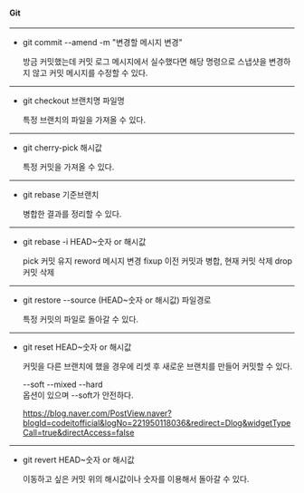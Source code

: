 #### Git

---

- git commit --amend -m "변경할 메시지 변경"

  방금 커밋했는데 커밋 로그 메시지에서 실수했다면 해당 명령으로 스냅샷을 변경하지 않고
  커밋 메시지를 수정할 수 있다.

---

- git checkout 브랜치명 파일명

  특정 브랜치의 파일을 가져올 수 있다.

---

- git cherry-pick 해시값

  특정 커밋을 가져올 수 있다.

---

- git rebase 기준브랜치

  병합한 결과를 정리할 수 있다.

---

- git rebase -i HEAD~숫자 or 해시값

  pick 커밋 유지
  reword 메시지 변경
  fixup 이전 커밋과 병합, 현재 커밋 삭제
  drop 커밋 삭제

---

- git restore --source (HEAD~숫자 or 해시값) 파일경로

  특정 커밋의 파일로 돌아갈 수 있다.

---

- git reset HEAD~숫자 or 해시값

  커밋을 다른 브랜치에 했을 경우에 리셋 후 새로운 브랜치를 만들어 커밋할 수 있다.

  --soft
  --mixed
  --hard  
  옵션이 있으며 --soft가 안전하다.

  https://blog.naver.com/PostView.naver?blogId=codeitofficial&logNo=221950118036&redirect=Dlog&widgetTypeCall=true&directAccess=false

---

- git revert HEAD~숫자 or 해시값

  이동하고 싶은 커밋 위의 해시값이나 숫자를 이용해서 돌아갈 수 있다.
